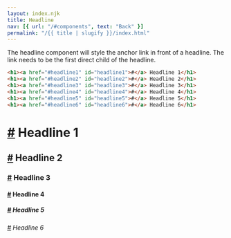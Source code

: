```yaml
---
layout: index.njk
title: Headline
nav: [{ url: "/#components", text: "Back" }]
permalink: "/{{ title | slugify }}/index.html"
---
```


The headline component will style the anchor link in front of a headline. The link needs to be the first direct child of the headline.

```html
<h1><a href="#headline1" id="headline1">#</a> Headline 1</h1>
<h1><a href="#headline2" id="headline2">#</a> Headline 2</h1>
<h1><a href="#headline3" id="headline3">#</a> Headline 3</h1>
<h1><a href="#headline4" id="headline4">#</a> Headline 4</h1>
<h1><a href="#headline5" id="headline5">#</a> Headline 5</h1>
<h1><a href="#headline6" id="headline6">#</a> Headline 6</h1>
```

<h1><a href="#headline1" id="headline1">#</a> Headline 1</h1>
<h2><a href="#headline2" id="headline2">#</a> Headline 2</h2>
<h3><a href="#headline3" id="headline3">#</a> Headline 3</h3>
<h4><a href="#headline4" id="headline4">#</a> Headline 4</h4>
<h5><a href="#headline5" id="headline5">#</a> Headline 5</h5>
<h6><a href="#headline6" id="headline6">#</a> Headline 6</h6>
